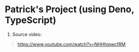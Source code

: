 # Patrick's Project (using Deno, TypeScript)

1. Source video:

> https://www.youtube.com/watch?v=NHHhiqwcfRM
